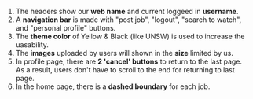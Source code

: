 1. The headers show our **web name** and current loggeed in **username**.
2. A **navigation bar** is made with "post job", "logout", "search to watch", and "personal profile" buttons.
3. The **theme color** of Yellow & Black (like UNSW) is used to increase the uasability.
4. The **images** uploaded by users will shown in the **size** limited by us.
5. In profile page, there are **2 'cancel' buttons** to return to the last page. As a result, users don't have to scroll to the end for returning to last page.
6. In the home page, there is a **dashed boundary** for each job.